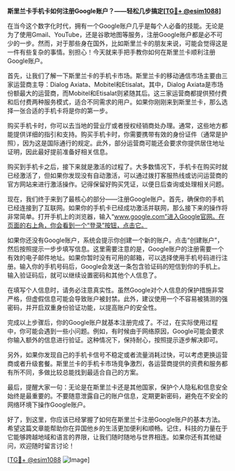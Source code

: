 **斯里兰卡手机卡如何注册Google账户？——轻松几步搞定[[TG💪+ @esim1088](https://t.me/s/esim1088)]**

在当今这个数字化时代，拥有一个Google账户几乎是每个人必备的技能。无论是为了使用Gmail、YouTube，还是谷歌地图等服务，注册Google账户都是必不可少的一步。然而，对于那些身在国外，比如斯里兰卡的朋友来说，可能会觉得这是一件有些复杂的事情。别担心！今天就来手把手教你如何在斯里兰卡顺利注册Google账户。

首先，让我们了解一下斯里兰卡的手机卡市场。斯里兰卡的移动通信市场主要由三家运营商主导：Dialog Axiata、Mobitel和Etisalat。其中，Dialog Axiata是市场份额最大的运营商，而Mobitel和Etisalat则紧随其后。这三家运营商都提供预付费和后付费两种服务模式，适合不同需求的用户。如果你刚刚来到斯里兰卡，那么选择一张合适的手机卡将是你的第一步。

购买手机卡时，你可以去当地的营业厅或者授权经销商处办理。通常，这些地方都能提供详细的指引和支持。购买手机卡时，你需要携带有效的身份证件（通常是护照），因为这是国际通行的规定。此外，部分运营商可能还会要求你提供居住地址证明，因此最好提前准备好相关信息。

购买到手机卡之后，接下来就是激活的过程了。大多数情况下，手机卡在购买时就已经激活了，但如果你发现没有自动激活，可以通过拨打客服热线或访问运营商的官方网站来进行激活操作。记得保留好购买凭证，以便日后查询或处理相关问题。

现在，我们终于来到了最核心的部分——注册Google账户。首先，确保你的手机已经连接到了互联网。如果你的手机卡已经成功激活并联网，那么接下来的操作将非常简单。打开手机上的浏览器，输入“www.google.com”进入Google官网。在页面的右上角，你会看到一个“登录”按钮，点击它。

如果你还没有Google账户，系统会提示你创建一个新的账户。点击“创建账户”，然后按照提示一步步填写信息。这里需要注意的是，Google账户的注册需要一个有效的电子邮件地址。如果你暂时没有可用的邮箱，可以选择使用手机号码进行注册。输入你的手机号码后，Google会发送一条包含验证码的短信到你的手机上。输入验证码后，就可以继续设置密码和其他个人信息了。

在填写个人信息时，请务必注意真实性。虽然Google对个人信息的保护措施非常严格，但虚假信息可能会导致账户被封禁。此外，建议使用一个不容易被猜测的强密码，并开启双重身份验证功能，以提高账户的安全性。

完成以上步骤后，你的Google账户就基本注册完成了。不过，在实际使用过程中，你可能会遇到一些小问题。例如，有时候由于网络原因，Google可能会要求你输入额外的信息进行验证。这种情况下，保持耐心，按照提示逐步解决即可。

另外，如果你发现自己的手机卡信号不稳定或者流量消耗过快，可以考虑更换运营商或者升级套餐。斯里兰卡的手机卡市场竞争激烈，各运营商提供的资费和服务都有所不同，多做比较总能找到最适合自己的方案。

最后，提醒大家一句：无论是在斯里兰卡还是其他国家，保护个人隐私和信息安全始终是最重要的。不要随意泄露自己的账户信息，定期更新密码，避免在不安全的网络环境下操作Google账户。

好了，到这里，你应该已经掌握了如何在斯里兰卡注册Google账户的基本方法。希望这篇文章能帮助你在异国他乡的生活更加便利和顺畅。记住，科技的力量在于它能够跨越地域和语言的界限，让我们随时随地与世界相连。如果你还有其他疑问，欢迎随时留言讨论！

[[TG💪+ @esim1088](https://t.me/s/esim1088) ![Image](https://i.postimg.cc/4NQfJmqS/Snipaste-2025-05-13-00-14-12.png)]